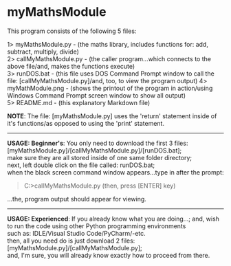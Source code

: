 # myMathsModule

This program consists of the following 5 files:

1> myMathsModule.py -        (the maths library, includes functions for: add, subtract, multiply, divide)  
2> callMyMathsModule.py -    (the caller program...which connects to the above file/and, makes the functions execute)  
3> runDOS.bat - (this file uses DOS Command Prompt window to call the file: [callMyMathsModule.py]/and, too, to view the program output)
4> myMathModule.png -        (shows the printout of the program in action/using Windows Command Prompt screen window to show all output)  
5> README.md - (this explanatory Markdown file)  

**NOTE**: The file: [myMathsModule.py] uses the 'return' statement inside of it's functions/as opposed to using the 'print' statement.  

-----

**USAGE: Beginner's**: You only need to download the first 3 files: [myMathsModule.py]/[callMyMathsModule.py]/[runDOS.bat];    
make sure they are all stored inside of one same folder directory;     
next, left double click on the file called: runDOS.bat;    
when the black screen command window appears...type in after the prompt:   

>  C:\>callMyMathsModule.py  (then, press [ENTER] key)     

...the, program output should appear for viewing.  

-----

**USAGE: Experienced**: If you already know what you are doing...; and, wish to run the code using other Python programming environments     
such as: IDLE/Visual Studio Code/PyCharm/-etc.  
then, all you need do is just download 2 files: [myMathsModule.py]/[callMyMathsModule.py];  
and, I'm sure, you will already know exactly how to proceed from there.    

